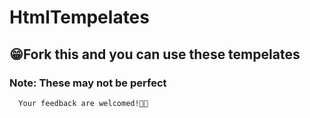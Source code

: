# HtmlTempelates
## 😁Fork this and you can use these tempelates 
### Note: These may not be perfect <br>
      Your feedback are welcomed!👍🏽
